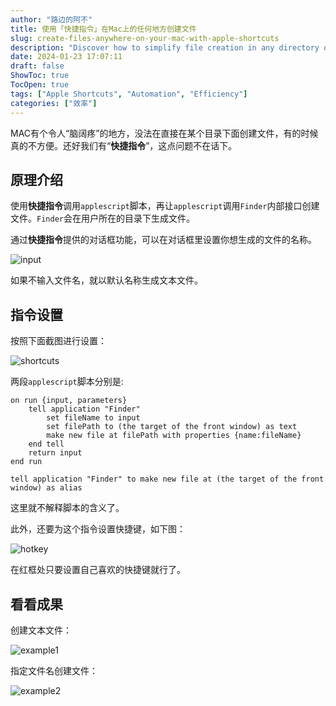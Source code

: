 ```yaml
---
author: "路边的阿不"
title: 使用「快捷指令」在Mac上的任何地方创建文件
slug: create-files-anywhere-on-your-mac-with-apple-shortcuts
description: "Discover how to simplify file creation in any directory on your Mac using Apple's Shortcuts. Enhance your productivity with this step-by-step guide!"
date: 2024-01-23 17:07:11
draft: false
ShowToc: true
TocOpen: true
tags: ["Apple Shortcuts", "Automation", "Efficiency"]
categories: ["效率"]
---
```


MAC有个令人“脑阔疼”的地方，没法在直接在某个目录下面创建文件，有的时候真的不方便。还好我们有“**快捷指令**”，这点问题不在话下。

## 原理介绍

使用**快捷指令**调用`applescript`脚本，再让`applescript`调用`Finder`内部接口创建文件。`Finder`会在用户所在的目录下生成文件。

通过**快捷指令**提供的对话框功能，可以在对话框里设置你想生成的文件的名称。

![input](imgs/posts/2024-01-23-create-files-anywhere-on-your-mac-with-apple-shortcuts/input.webp)

如果不输入文件名，就以默认名称生成文本文件。

## 指令设置

按照下面截图进行设置：

![shortcuts](imgs/posts/2024-01-23-create-files-anywhere-on-your-mac-with-apple-shortcuts/shortcuts.webp)

两段`applescript`脚本分别是:

```applescript
on run {input, parameters}
	tell application "Finder"
		set fileName to input
		set filePath to (the target of the front window) as text
		make new file at filePath with properties {name:fileName}
	end tell
	return input
end run
```

```applescript
tell application "Finder" to make new file at (the target of the front window) as alias
```

这里就不解释脚本的含义了。

此外，还要为这个指令设置快捷键，如下图：

![hotkey](imgs/posts/2024-01-23-create-files-anywhere-on-your-mac-with-apple-shortcuts/hotkey.webp)

在红框处只要设置自己喜欢的快捷键就行了。

## 看看成果

创建文本文件：

![example1](imgs/posts/2024-01-23-create-files-anywhere-on-your-mac-with-apple-shortcuts/example1.gif)

指定文件名创建文件：

![example2](imgs/posts/2024-01-23-create-files-anywhere-on-your-mac-with-apple-shortcuts/example2.gif)